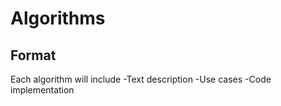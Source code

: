 #  Algorithms

## Format

Each algorithm will include
-Text description
-Use cases
-Code implementation

